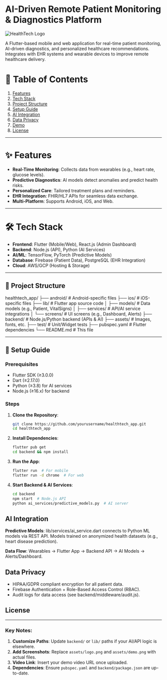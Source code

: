 # AI-Driven Remote Patient Monitoring & Diagnostics Platform

![HealthTech Logo](assets/images/logo.png)

A Flutter-based mobile and web application for real-time patient monitoring, AI-driven diagnostics, and personalized healthcare recommendations. Integrates with EHR systems and wearable devices to improve remote healthcare delivery.


# 📌 Table of Contents
1. [Features](#-features)
2. [Tech Stack](#-tech-stack)
3. [Project Structure](#-project-structure)
4. [Setup Guide](#-setup-guide)
5. [AI Integration](#-ai-integration)
6. [Data Privacy](#-data-privacy)
7. [Demo](#-demo)
8. [License](#-license)

---

# ✨ Features
- **Real-Time Monitoring**: Collects data from wearables (e.g., heart rate, glucose levels).  
- **Predictive Diagnostics**: AI models detect anomalies and predict health risks.  
- **Personalized Care**: Tailored treatment plans and reminders.  
- **EHR Integration**: FHIR/HL7 APIs for seamless data exchange.  
- **Multi-Platform**: Supports Android, iOS, and Web.  

---

# 🛠 Tech Stack
- **Frontend**: Flutter (Mobile/Web), React.js (Admin Dashboard)  
- **Backend**: Node.js (API), Python (AI Services)  
- **AI/ML**: TensorFlow, PyTorch (Predictive Models)  
- **Database**: Firebase (Patient Data), PostgreSQL (EHR Integration)  
- **Cloud**: AWS/GCP (Hosting & Storage)  

---

## 📂 Project Structure
healthtech_app/
├── android/ # Android-specific files
├── ios/ # iOS-specific files
├── lib/ # Flutter app source code
│ ├── models/ # Data models (e.g., Patient, VitalSigns)
│ ├── services/ # API/AI service integrations
│ └── screens/ # UI screens (e.g., Dashboard, Alerts)
├── backend/ # Node.js/Python backend (APIs & AI)
├── assets/ # Images, fonts, etc.
├── test/ # Unit/Widget tests
├── pubspec.yaml # Flutter dependencies
└── README.md # This file


---

## 🚀 Setup Guide
### Prerequisites
- Flutter SDK (≥3.0.0)
- Dart (≥2.17.0)
- Python (≥3.8) for AI services
- Node.js (≥16.x) for backend

### Steps
1. **Clone the Repository**:
   ```bash
   git clone https://github.com/yourusername/healthtech_app.git
   cd healthtech_app
   
2. **Install Dependencies**:
   ```bash
   flutter pub get
   cd backend && npm install

3. **Run the App**:
   ```bash
   flutter run  # For mobile
   flutter run -d chrome  # For web

4. **Start Backend & AI Services**:
   ```bash
   cd backend
   npm start  # Node.js API
   python ai_services/predictive_models.py  # AI server

## AI Integration
**Predictive Models**:
  lib/services/ai_service.dart connects to Python ML models via REST API.
  Models trained on anonymized health datasets (e.g., heart disease prediction).

**Data Flow**:
  Wearables → Flutter App → Backend API → AI Models → Alerts/Dashboard.

## Data Privacy
- HIPAA/GDPR compliant encryption for all patient data.
- Firebase Authentication + Role-Based Access Control (RBAC).
- Audit logs for data access (see backend/middleware/audit.js).

## License
  
---

### Key Notes:
1. **Customize Paths**: Update `backend/` or `lib/` paths if your AI/API logic is elsewhere.  
2. **Add Screenshots**: Replace `assets/logo.png` and `assets/demo.png` with actual files.  
3. **Video Link**: Insert your demo video URL once uploaded.  
4. **Dependencies**: Ensure `pubspec.yaml` and `backend/package.json` are up-to-date.  
